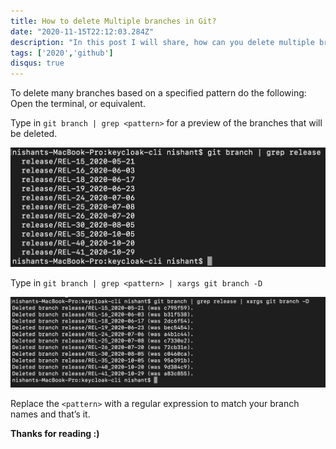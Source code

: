 ```yaml
---
title: How to delete Multiple branches in Git?
date: "2020-11-15T22:12:03.284Z"
description: "In this post I will share, how can you delete multiple branch in GIT?"
tags: ['2020','github']
disqus: true
---
```



To delete many branches based on a specified pattern do the following:
Open the terminal, or equivalent.

Type in `git branch | grep <pattern>` for a preview of the branches that will be deleted.

![preview branches](preview.jpg)

Type in `git branch | grep <pattern> | xargs git branch -D`

![deleted branches](deleted.jpg)

Replace the `<pattern>` with a regular expression to match your branch names and that’s it.

**Thanks for reading :)**

